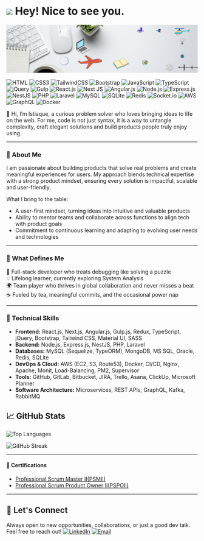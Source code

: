 <h1><img src="https://emojis.slackmojis.com/emojis/images/1531849430/4246/blob-sunglasses.gif?1531849430" width="30"/> Hey! Nice to see you.</h1>

![Istiaque GIF](./Istiaque.gif)

![HTML](https://img.shields.io/badge/HTML5-E34F26?style=flat-square&logo=html5&logoColor=white)
![CSS3](https://img.shields.io/badge/CSS3-1572B6?style=flat-square&logo=css3&logoColor=white)
![TailwindCSS](https://img.shields.io/badge/Tailwind_CSS-38B2AC?style=flat-square&logo=tailwind-css&logoColor=white)
![Bootstrap](https://img.shields.io/badge/Bootstrap-563D7C?style=flat-square&logo=bootstrap&logoColor=white)
![JavaScript](https://img.shields.io/badge/JavaScript-F7DF1E?style=flat-square&logo=javascript&logoColor=black)
![TypeScript](https://img.shields.io/badge/TypeScript-007ACC?style=flat-square&logo=typescript&logoColor=white)
![jQuery](https://img.shields.io/badge/jQuery-0769AD?style=flat-square&logo=jquery&logoColor=white)
![Gulp](https://img.shields.io/badge/GULP-%23CF4647.svg?style=flat-square&logo=gulp&logoColor=white)
![React.js](https://img.shields.io/badge/React.js-0081CB?style=flat-square&logo=react&logoColor=61DAFB)
![Next JS](https://img.shields.io/badge/Next-black?style=flat-square&logo=next.js&logoColor=white)
![Angular.js](https://img.shields.io/badge/Angular.js-DD0031?style=flat-square&logo=angular&logoColor=white)
![Node.js](https://img.shields.io/badge/Node.js-43853D?style=flat-square&logo=node.js&logoColor=white)
![Express.js](https://img.shields.io/badge/express.js-%23404d59.svg?style=flat-square&logo=express&logoColor=%2361DAFB)
![NestJS](https://img.shields.io/badge/nestjs-%23E0234E.svg?style=flat-square&logo=nestjs&logoColor=white)
![PHP](https://img.shields.io/badge/PHP-777BB4?style=flat-square&logo=php&logoColor=white)
![Laravel](https://img.shields.io/badge/Laravel-FF2D20?style=flat-square&logo=laravel&logoColor=white)
![MySQL](https://img.shields.io/badge/MySQL-005C84?style=flat-square&logo=mysql&logoColor=white)
![SQLite](https://img.shields.io/badge/SQLite-07405E?style=flat-square&logo=sqlite&logoColor=white)
![Redis](https://img.shields.io/badge/redis-%23DD0031.svg?&style=flat-square&logo=redis&logoColor=white)
![Socket.io](https://img.shields.io/badge/Socket.io-black?style=flat-square&logo=socket.io&badgeColor=010101)
![AWS](https://img.shields.io/badge/AWS-%23FF9900.svg?&style=flat-square&logo=amazon-aws&logoColor=white)
![GraphQL](https://img.shields.io/badge/-GraphQL-E10098?style=flat-square&logo=graphql&logoColor=white)
![Docker](https://img.shields.io/badge/Docker-0CC1F3?style=flat-square&logo=docker&logoColor=white)

👋 Hi, I’m Istiaque, a curious problem solver who loves bringing ideas to life on the web. For me, code is not just syntax, it is a way to untangle complexity, craft elegant solutions and build products people truly enjoy using.

---

### 🧠 About Me
I am passionate about building products that solve real problems and create meaningful experiences for users. My approach blends technical expertise with a strong product mindset, ensuring every solution is impactful, scalable and user-friendly.

What I bring to the table:
* A user-first mindset, turning ideas into intuitive and valuable products
* Ability to mentor teams and collaborate across functions to align tech with product goals
* Commitment to continuous learning and adapting to evolving user needs and technologies

---

### 🚀 What Defines Me

🧩 Full-stack developer who treats debugging like solving a puzzle <br />
💡 Lifelong learner, currently exploring System Analysis <br />
🌍 Team player who thrives in global collaboration and never misses a beat <br />
☕ Fueled by tea, meaningful commits, and the occasional power nap <br />

---

### 🔧 Technical Skills

- **Frontend:** React.js, Next.js, Angular.js, Gulp.js, Redux, TypeScript, jQuery, Bootstrap, Tailwind CSS, Material UI, SASS  
- **Backend:** Node.js, Express.js, NestJS, PHP, Laravel  
- **Databases:** MySQL (Sequelize, TypeORM), MongoDB, MS SQL, Oracle, Redis, SQLite  
- **DevOps & Cloud:** AWS (EC2, S3, Route53), Docker, CI/CD, Nginx, Apache, Monit, Load-Balancing, PM2, Supervisor  
- **Tools:** GitHub, GitLab, Bitbucket, JIRA, Trello, Asana, ClickUp, Microsoft Planner  
- **Software Architecture:** Microservices, REST APIs, GraphQL, Kafka, RabbitMQ  


## 📈 GitHub Stats

![Top Languages](https://github-readme-stats.vercel.app/api/top-langs/?username=Istiaque-Hasan&theme=dracula&show_icons=true&hide_border=true&layout=compact)

![GitHub Streak](https://github-readme-streak-stats.herokuapp.com/?user=Istiaque-Hasan&theme=dracula&hide_border=true)

---

#### 🏅 Certifications
- [Professional Scrum Master II(PSMII)](https://www.credly.com/badges/e3efd250-c0e7-4531-b7f6-f2c92b651253)  
- [Professional Scrum Product Owner II(PSPOII)](https://www.credly.com/badges/80b918ad-e04f-45b2-92dd-009de137fc22/public_ur)  

---
## 💬 Let's Connect

Always open to new opportunities, collaborations, or just a good dev talk. Feel free to reach out! 
[![LinkedIn](https://img.shields.io/badge/LinkedIn-0077B5?style=flat-square&logo=linkedin&logoColor=white)](https://www.linkedin.com/in/mdistiaque-hasan)
[![Email](https://img.shields.io/badge/Email-D14836?style=flat-square&logo=gmail&logoColor=white)](mailto:istiaquehasan.uib@gmail.com)


